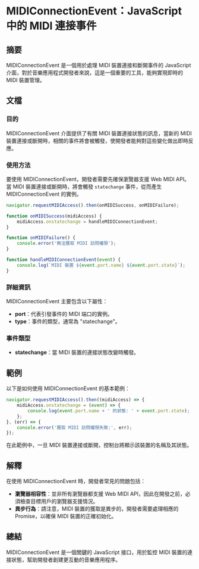 <!--
Meta Description: # MIDIConnectionEvent：JavaScript 中的 MIDI 連接事件 ## 摘要 MIDIConnectionEvent 是一個用於處理 MIDI 裝置連接和斷開事件的 JavaScript 介面，對於音樂應用程式開發者來說，這是一個重要的工具，能夠實現即時的 MIDI 裝置管...
Meta Keywords: midi, midiconnectionevent, event, javascript, port
-->

# MIDIConnectionEvent：JavaScript 中的 MIDI 連接事件

## 摘要
MIDIConnectionEvent 是一個用於處理 MIDI 裝置連接和斷開事件的 JavaScript 介面，對於音樂應用程式開發者來說，這是一個重要的工具，能夠實現即時的 MIDI 裝置管理。

## 文檔
### 目的
MIDIConnectionEvent 介面提供了有關 MIDI 裝置連接狀態的訊息，當新的 MIDI 裝置連接或斷開時，相關的事件將會被觸發，使開發者能夠對這些變化做出即時反應。

### 使用方法
要使用 MIDIConnectionEvent，開發者需要先確保瀏覽器支援 Web MIDI API。當 MIDI 裝置連接或斷開時，將會觸發 `statechange` 事件，從而產生 MIDIConnectionEvent 的實例。

```javascript
navigator.requestMIDIAccess().then(onMIDISuccess, onMIDIFailure);

function onMIDISuccess(midiAccess) {
    midiAccess.onstatechange = handleMIDIConnectionEvent;
}

function onMIDIFailure() {
    console.error('無法獲取 MIDI 訪問權限');
}

function handleMIDIConnectionEvent(event) {
    console.log(`MIDI 裝置 ${event.port.name} ${event.port.state}`);
}
```

### 詳細資訊
MIDIConnectionEvent 主要包含以下屬性：
- **port**：代表引發事件的 MIDI 端口的實例。
- **type**：事件的類型，通常為 "statechange"。

### 事件類型
- **statechange**：當 MIDI 裝置的連接狀態改變時觸發。

## 範例
以下是如何使用 MIDIConnectionEvent 的基本範例：

```javascript
navigator.requestMIDIAccess().then((midiAccess) => {
    midiAccess.onstatechange = (event) => {
        console.log(event.port.name + ' 的狀態: ' + event.port.state);
    };
}, (err) => {
    console.error('獲取 MIDI 訪問權限失敗:', err);
});
```

在此範例中，一旦 MIDI 裝置連接或斷開，控制台將顯示該裝置的名稱及其狀態。

## 解釋
在使用 MIDIConnectionEvent 時，開發者常見的問題包括：
- **瀏覽器相容性**：並非所有瀏覽器都支援 Web MIDI API，因此在開發之前，必須檢查目標用戶的瀏覽器支援情況。
- **異步行為**：請注意，MIDI 裝置的獲取是異步的，開發者需要處理相應的 Promise，以確保 MIDI 裝置的正確初始化。

## 總結
MIDIConnectionEvent 是一個關鍵的 JavaScript 接口，用於監控 MIDI 裝置的連接狀態，幫助開發者創建更互動的音樂應用程序。